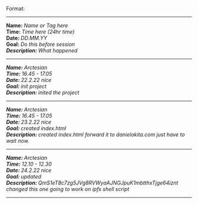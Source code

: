 Format:

<hr>
<strong>Name: </strong><em>Name or Tag here</em> 
<br>
<strong>Time: </strong>  <em>Time here (24hr time)</em> 
<br>
<strong>Date: </strong>  <em>DD.MM.YY</em> 
<br>
<strong>Goal: </strong> <em>Do this before session
<br>
<strong>Description: </strong> <em>What happened</em>

<hr>

<strong>Name: </strong>Arctesian
<br>
<strong>Time: </strong>16.45 - 17.05
<br>
<strong>Date: </strong>22.2.22 _nice_
<br>
<strong>Goal: </strong> init project
<br>
<strong>Description: </strong>
inited the project

<hr>

<strong>Name: </strong>Arctesian
<br>
<strong>Time: </strong>16.45 - 17.05
<br>
<strong>Date: </strong>23.2.22 _nice_
<br>
<strong>Goal: </strong> created index.html
<br>
<strong>Description: </strong>
created index.html forward it to danielokita.com just have to wait now.

<hr>

<strong>Name: </strong>Arctesian
<br>
<strong>Time: </strong>12.10 - 12.30
<br>
<strong>Date: </strong>24.2.22 _nice_
<br>
<strong>Goal: </strong> updated
<br>
<strong>Description: </strong>
QmS1eT8c7zg5JVg8RVWyaAJNGJpuK1mbtthxTjge64iznt changed this one going to work on ipfs shell script
<hr>
